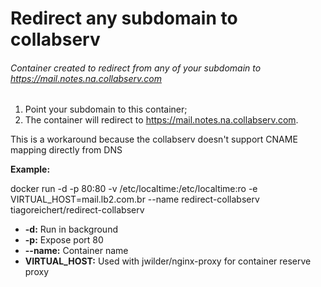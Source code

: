 # Redirect any subdomain to collabserv

###### Container created to redirect from any of your subdomain to https://mail.notes.na.collabserv.com

1. Point your subdomain to this container;
2. The container will redirect to https://mail.notes.na.collabserv.com.

This is a workaround because the collabserv doesn't support CNAME mapping directly from DNS


**Example:**

docker run -d -p 80:80 -v /etc/localtime:/etc/localtime:ro -e VIRTUAL_HOST=mail.lb2.com.br --name redirect-collabserv tiagoreichert/redirect-collabserv

- **-d:** Run in background
- **-p:** Expose port 80
- **--name:** Container name
- **VIRTUAL_HOST:** Used with jwilder/nginx-proxy for container reserve proxy


